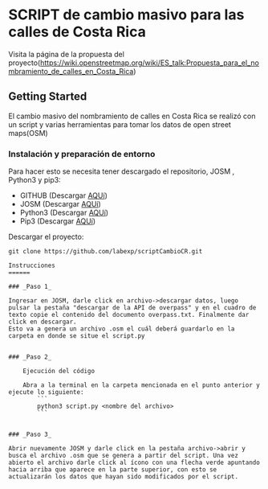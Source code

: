 # SCRIPT de cambio masivo para las calles de Costa Rica 


Visita la página de la propuesta del proyecto(https://wiki.openstreetmap.org/wiki/ES_talk:Propuesta_para_el_nombramiento_de_calles_en_Costa_Rica) 

## Getting Started


El cambio masivo del nombramiento de calles en Costa Rica se realizó con un script y varias herramientas para tomar los datos de open street maps(OSM)



### Instalación y preparación de entorno

Para hacer esto se necesita tener descargado el repositorio, JOSM , Python3 y pip3:

* GITHUB (Descargar [AQUí](https://github.com/labexp/scriptCambioCR.git))
* JOSM (Descargar [AQUí](https://josm.openstreetmap.de/wiki/Download))
* Python3 (Descargar [AQUí](https://www.python.org/downloads/))
* Pip3 (Descargar [AQUí](https://www.tecmint.com/install-pip-in-linux/)) 


Descargar el proyecto:

```
git clone https://github.com/labexp/scriptCambioCR.git
```


```
Instrucciones
======

### _Paso 1_

Ingresar en JOSM, darle click en archivo->descargar datos, luego pulsar la pestaña "descargar de la API de overpass" y en el cuadro de texto copie el contenido del documento overpass.txt. Finalmente dar click en descargar. 
Esto va a genera un archivo .osm el cuál deberá guardarlo en la carpeta en donde se situe el script.py


### _Paso 2_

    Ejecución del código

    Abra a la terminal en la carpeta mencionada en el punto anterior y ejecute lo siguiente:
        ```
        python3 script.py <nombre del archivo>
        ```
    

### _Paso 3_

Abrir nuevamente JOSM y darle click en la pestaña archivo->abrir y busca el archivo .osm que se genera a partir del script. Una vez abierto el archivo darle click al ícono con una flecha verde apuntando hacia arriba que aparece en la parte superior, con esto se actualizarán los datos que hayan sido modificados por el script. 
